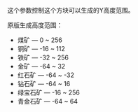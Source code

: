 这个参数控制这个方块可以生成的Y高度范围。

原版生成高度范围：
* 煤矿 — 0 ~ 256
* 铜矿 — -16 ~ 112
* 铁矿 — -32 ~ 256
* 金矿 — -64 ~ 32
* 红石矿 — -64 ~ -32
* 钻石矿 — -64 ~ 16
* 绿宝石矿 — -16 ~ 256
* 青金石矿 — -64 ~ 64